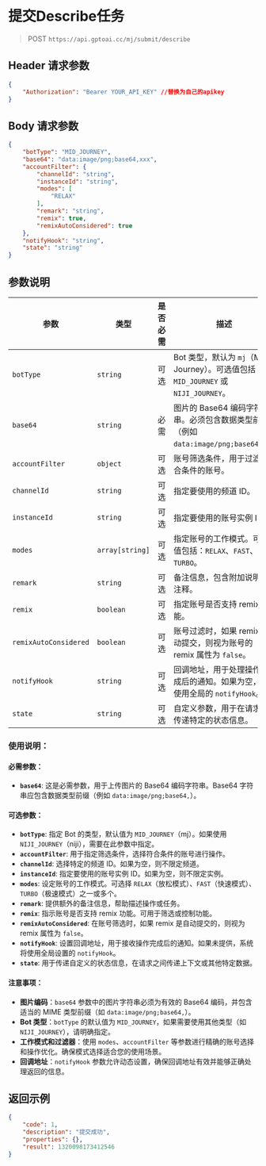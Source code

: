 # 提交Describe任务
>POST `https://api.gptoai.cc/mj/submit/describe`

## Header 请求参数
```json
{
    "Authorization": "Bearer YOUR_API_KEY" //替换为自己的apikey
}
```
## Body 请求参数
```json
{
    "botType": "MID_JOURNEY",
    "base64": "data:image/png;base64,xxx",
    "accountFilter": {
        "channelId": "string",
        "instanceId": "string",
        "modes": [
            "RELAX"
        ],
        "remark": "string",
        "remix": true,
        "remixAutoConsidered": true
    },
    "notifyHook": "string",
    "state": "string"
}
```
## 参数说明

| 参数                  | 类型              | 是否必需 | 描述                                                                                                                                                             |
|-----------------------|-------------------|----------|------------------------------------------------------------------------------------------------------------------------------------------------------------------|
| `botType`             | `string`          | 可选     | Bot 类型，默认为 `mj`（Mid Journey）。可选值包括 `MID_JOURNEY` 或 `NIJI_JOURNEY`。                                                                                 |
| `base64`              | `string`          | 必需     | 图片的 Base64 编码字符串。必须包含数据类型前缀（例如 `data:image/png;base64,`）。                                                                                  |
| `accountFilter`       | `object`          | 可选     | 账号筛选条件，用于过滤符合条件的账号。                                                                                                                           |
| `channelId`           | `string`          | 可选     | 指定要使用的频道 ID。                                                                                                                                             |
| `instanceId`          | `string`          | 可选     | 指定要使用的账号实例 ID。                                                                                                                                        |
| `modes`               | `array[string]`   | 可选     | 指定账号的工作模式。可选值包括：`RELAX`、`FAST`、`TURBO`。                                                                                                        |
| `remark`              | `string`          | 可选     | 备注信息，包含附加说明或注释。                                                                                                                                    |
| `remix`               | `boolean`         | 可选     | 指定账号是否支持 remix 功能。                                                                                                                                     |
| `remixAutoConsidered` | `boolean`         | 可选     | 账号过滤时，如果 remix 自动提交，则视为账号的 remix 属性为 `false`。                                                                                               |
| `notifyHook`          | `string`          | 可选     | 回调地址，用于处理操作完成后的通知。如果为空，则使用全局的 `notifyHook`。                                                                                         |
| `state`               | `string`          | 可选     | 自定义参数，用于在请求中传递特定的状态信息。                                                                                                                      |

### 使用说明：

#### 必需参数：

- **`base64`**: 这是必需参数，用于上传图片的 Base64 编码字符串。Base64 字符串应包含数据类型前缀（例如 `data:image/png;base64,`）。

#### 可选参数：

- **`botType`**: 指定 Bot 的类型，默认值为 `MID_JOURNEY`（mj）。如果使用 `NIJI_JOURNEY`（niji），需要在此参数中指定。
- **`accountFilter`**: 用于指定筛选条件，选择符合条件的账号进行操作。
- **`channelId`**: 选择特定的频道 ID。如果为空，则不限定频道。
- **`instanceId`**: 指定要使用的账号实例 ID。如果为空，则不限定实例。
- **`modes`**: 设定账号的工作模式。可选择 `RELAX`（放松模式）、`FAST`（快速模式）、`TURBO`（极速模式）之一或多个。
- **`remark`**: 提供额外的备注信息，帮助描述操作或任务。
- **`remix`**: 指示账号是否支持 remix 功能。可用于筛选或控制功能。
- **`remixAutoConsidered`**: 在账号筛选时，如果 remix 是自动提交的，则视为 remix 属性为 `false`。
- **`notifyHook`**: 设置回调地址，用于接收操作完成后的通知。如果未提供，系统将使用全局设置的 `notifyHook`。
- **`state`**: 用于传递自定义的状态信息，在请求之间传递上下文或其他特定数据。

#### 注意事项：

- **图片编码**：`base64` 参数中的图片字符串必须为有效的 Base64 编码，并包含适当的 MIME 类型前缀（如 `data:image/png;base64,`）。
- **Bot 类型**：`botType` 的默认值为 `MID_JOURNEY`，如果需要使用其他类型（如 `NIJI_JOURNEY`），请明确指定。
- **工作模式和过滤器**：使用 `modes`、`accountFilter` 等参数进行精确的账号选择和操作优化。确保模式选择适合您的使用场景。
- **回调地址**：`notifyHook` 参数允许动态设置，确保回调地址有效并能够正确处理返回的信息。

## 返回示例
```json
{
    "code": 1,
    "description": "提交成功",
    "properties": {},
    "result": 1320098173412546
}
```